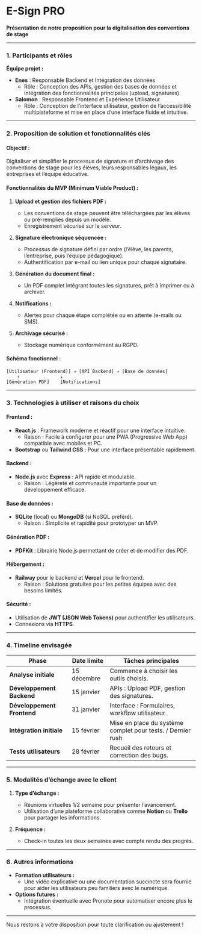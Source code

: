 # E-Sign PRO
**Présentation de notre proposition pour la digitalisation des conventions de stage**

---

### **1. Participants et rôles**

**Équipe projet :**
- **Enes** : Responsable Backend et Intégration des données
  - Rôle : Conception des APIs, gestion des bases de données et intégration des fonctionnalités principales (upload, signatures).
- **Salomon** : Responsable Frontend et Expérience Utilisateur
  - Rôle : Conception de l’interface utilisateur, gestion de l’accessibilité multiplateforme et mise en place d’une interface fluide et intuitive.

---

### **2. Proposition de solution et fonctionnalités clés**

#### **Objectif :**
Digitaliser et simplifier le processus de signature et d’archivage des conventions de stage pour les élèves, leurs responsables légaux, les entreprises et l’équipe éducative.

#### **Fonctionnalités du MVP (Minimum Viable Product) :**
1. **Upload et gestion des fichiers PDF :**
   - Les conventions de stage peuvent être téléchargées par les élèves ou pré-remplies depuis un modèle.
   - Enregistrement sécurisé sur le serveur.

2. **Signature électronique séquencée :**
   - Processus de signature défini par ordre (l’élève, les parents, l’entreprise, puis l’équipe pédagogique).
   - Authentification par e-mail ou lien unique pour chaque signataire.

3. **Génération du document final :**
   - Un PDF complet intégrant toutes les signatures, prêt à imprimer ou à archiver.

4. **Notifications :**
   - Alertes pour chaque étape complétée ou en attente (e-mails ou SMS).

5. **Archivage sécurisé :**
   - Stockage numérique conformément au RGPD.

#### **Schéma fonctionnel :**
```
[Utilisateur (Frontend)] ⇒ [API Backend] ⇒ [Base de données]
    ⇑               ⇓
[Génération PDF]    [Notifications]
```

---

### **3. Technologies à utiliser et raisons du choix**

#### **Frontend :**
- **React.js** : Framework moderne et réactif pour une interface intuitive.
  - Raison : Facile à configurer pour une PWA (Progressive Web App) compatible avec mobiles et PC.
- **Bootstrap** ou **Tailwind CSS** : Pour une interface présentable rapidement.

#### **Backend :**
- **Node.js** avec **Express** : API rapide et modulable.
  - Raison : Légèreté et communauté importante pour un développement efficace.

#### **Base de données :**
- **SQLite** (local) ou **MongoDB** (si NoSQL préféré).
  - Raison : Simplicite et rapidité pour prototyper un MVP.

#### **Génération PDF :**
- **PDFKit** : Librairie Node.js permettant de créer et de modifier des PDF.

#### **Hébergement :**
- **Railway** pour le backend et **Vercel** pour le frontend.
  - Raison : Solutions gratuites pour les petites équipes avec des besoins limités.

#### **Sécurité :**
- Utilisation de **JWT (JSON Web Tokens)** pour authentifier les utilisateurs.
- Connexions via **HTTPS**.

---

### **4. Timeline envisagée**

| **Phase**              | **Date limite** | **Tâches principales**                           |
|-------------------------|-----------------|--------------------------------------------------|
| **Analyse initiale**    | 15 décembre     | Commence à choisir les outils choisis. |
| **Développement Backend** | 15 janvier      | APIs : Upload PDF, gestion des signatures.       |
| **Développement Frontend**| 31 janvier      | Interface : Formulaires, workflow utilisateur.   |
| **Intégration initiale**  | 15 février      | Mise en place du système complet pour tests. / Dernier rush     |
| **Tests utilisateurs**  | 28 février      | Recueil des retours et correction des bugs.      |

---

### **5. Modalités d’échange avec le client**

1. **Type d’échange :**
   - Réunions virtuelles 1/2 semaine pour présenter l’avancement.
   - Utilisation d’une plateforme collaborative comme **Notion** ou **Trello** pour partager les informations.

2. **Fréquence :**
   - Check-in toutes les deux semaines avec compte rendu des progrès.

---

### **6. Autres informations**
- **Formation utilisateurs :**
  - Une vidéo explicative ou une documentation succincte sera fournie pour aider les utilisateurs peu familiers avec le numérique.
- **Options futures :**
  - Intégration éventuelle avec Pronote pour automatiser encore plus le processus.
---

Nous restons à votre disposition pour toute clarification ou ajustement !

